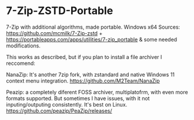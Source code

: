 # 7-Zip-ZSTD-Portable
7-Zip with additional algorithms, made portable. Windows x64 Sources: https://github.com/mcmilk/7-Zip-zstd + https://portableapps.com/apps/utilities/7-zip_portable &amp; some needed modifications.


This works as described, but if you plan to install a file archiver I reccomend:

NanaZip: It's another 7zip fork, with zstandard and native Windows 11 context menu integration. https://github.com/M2Team/NanaZip

Peazip: a completely diferent FOSS archiver, multiplatofrm, with even more formats supported. But sometimes I have issues, with it not inputing/outputing consistently. It's best on Linux. https://github.com/peazip/PeaZip/releases/
